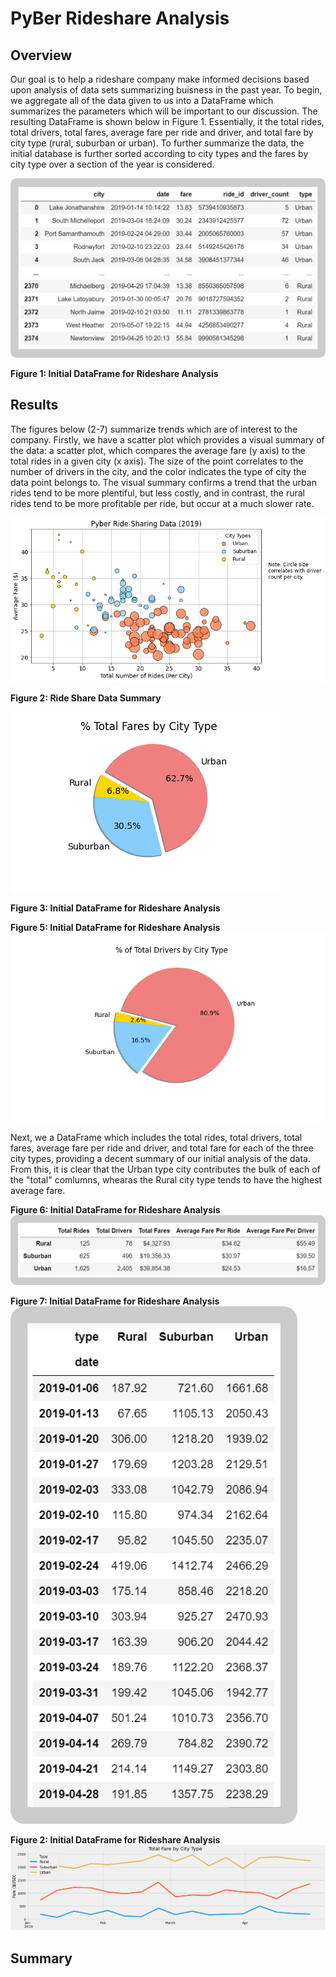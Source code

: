 # PyBer Rideshare Analysis
## Overview
Our goal is to help a rideshare company make informed decisions based upon analysis of data sets summarizing buisness in the past year. To begin, we aggregate all of the data given to us into a DataFrame which summarizes the parameters which will be important to our discussion. The resulting DataFrame is shown below in Figure 1.  Essentially, it the total rides, total drivers, total fares, average fare per ride and driver, and total fare by city type (rural, suburban or urban). To further summarize the data, the initial database is further sorted according to city types and the fares by city type over a section of the year is considered.

![alt_text](https://github.com/aamotz001/PyBer_Analysis/blob/main/Images/Fig1.png)

**Figure 1: Initial DataFrame for Rideshare Analysis**

## Results

The figures below (2-7) summarize trends which are of interest to the company. Firstly, we have a scatter plot which provides a visual summary of the data: a scatter plot, which compares the average fare (y axis) to the 
total rides in a given city (x axis). The size of the point correlates to the number of drivers in the city, and the color indicates the type of city the data point belongs to. The visual summary confirms a trend that the urban rides tend to be more plentiful, but less costly, and in contrast, the rural rides tend to be more profitable per ride, but occur at a much slower rate.

![alt_text](https://github.com/aamotz001/PyBer_Analysis/blob/main/analysis/Fig1.png)

**Figure 2: Ride Share Data Summary**


![alt_text](https://github.com/aamotz001/PyBer_Analysis/blob/main/analysis/Fig5.png)

**Figure 3: Initial DataFrame for Rideshare Analysis**

**Figure 5: Initial DataFrame for Rideshare Analysis**
![alt_text](https://github.com/aamotz001/PyBer_Analysis/blob/main/analysis/Fig7.png)

Next, we a DataFrame which includes the total rides, total drivers, total fares, average fare per ride and driver, and total fare for each of the three city types, providing a decent summary of our initial analysis of the data. From this, it is clear that the Urban type city contributes the bulk of each of the "total" comlumns, whearas the Rural city type tends to have the highest average fare. 

**Figure 6: Initial DataFrame for Rideshare Analysis**
![alt_text](https://github.com/aamotz001/PyBer_Analysis/blob/main/Images/Fig2.png)


**Figure 7: Initial DataFrame for Rideshare Analysis**
![alt_text](https://github.com/aamotz001/PyBer_Analysis/blob/main/Images/Fig3.png)

**Figure 2: Initial DataFrame for Rideshare Analysis**
![alt_text](https://github.com/aamotz001/PyBer_Analysis/blob/main/analysis/Dev2_Plot.png)





## Summary
